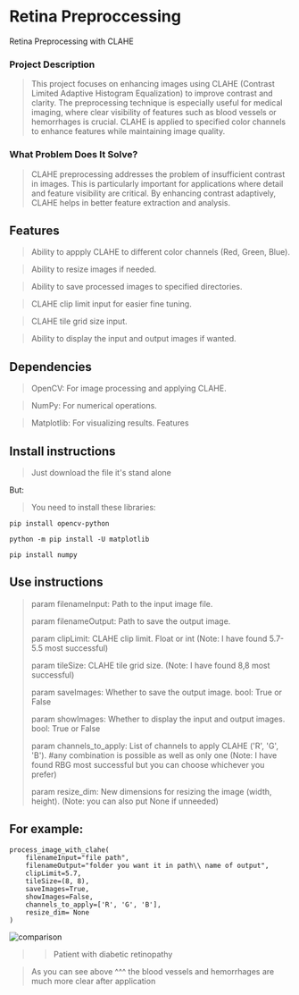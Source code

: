 # Retina Preproccessing
Retina Preprocessing with CLAHE

### Project Description
>This project focuses on enhancing images using CLAHE (Contrast Limited Adaptive Histogram Equalization) to improve contrast and clarity. The preprocessing technique is especially useful for medical imaging, where clear visibility of features such as blood vessels or hemorrhages is crucial. CLAHE is applied to specified color channels to enhance features while maintaining image quality.

### What Problem Does It Solve?
>CLAHE preprocessing addresses the problem of insufficient contrast in images. This is particularly important for applications where detail and feature visibility are critical. By enhancing contrast adaptively, CLAHE helps in better feature extraction and analysis.

## Features
>Ability to appply CLAHE to different color channels (Red, Green, Blue).

>Ability to resize images if needed.

>Ability to save processed images to specified directories.

>CLAHE clip limit input for easier fine tuning. 

>CLAHE tile grid size input.

>Ability to display the input and output images if wanted.

## Dependencies
>OpenCV: For image processing and applying CLAHE.

>NumPy: For numerical operations.

>Matplotlib: For visualizing results.
>Features

## Install instructions
>Just download the file it's stand alone
>
But:
>You need to install these libraries:
```
pip install opencv-python
```
```
python -m pip install -U matplotlib
```
```
pip install numpy
```

## Use instructions

>param filenameInput: Path to the input image file.
>
>param filenameOutput: Path to save the output image.
>
>param clipLimit: CLAHE clip limit. Float or int (Note: I have found 5.7-5.5 most successful)
>
>param tileSize: CLAHE tile grid size. (Note: I have found 8,8 most successful)
>
>param saveImages: Whether to save the output image. bool: True or False
>
>param showImages: Whether to display the input and output images. bool: True or False
>
>param channels_to_apply: List of channels to apply CLAHE ('R', 'G', 'B'). #any combination is possible as well as only one
>(Note: I have found RBG most successful but you can choose whichever you prefer)
>
>param resize_dim: New dimensions for resizing the image (width, height). (Note: you can also put None if unneeded)
## For example:
```
process_image_with_clahe(
    filenameInput="file path",
    filenameOutput="folder you want it in path\\ name of output",
    clipLimit=5.7,
    tileSize=(8, 8),
    saveImages=True,
    showImages=False,
    channels_to_apply=['R', 'G', 'B'],
    resize_dim= None
)
```

![comparison](https://github.com/user-attachments/assets/b9d4137d-c3d0-417c-b1bb-e3821fbd46c1)
>>Patient with diabetic retinopathy

> As you can see above ^^^ the blood vessels and hemorrhages are much more clear after application 

